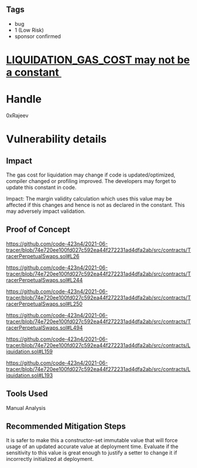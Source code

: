 ## Tags

- bug
- 1 (Low Risk)
- sponsor confirmed

# [LIQUIDATION_GAS_COST may not be a constant ](https://github.com/code-423n4/2021-06-tracer-findings/issues/48) 

# Handle

0xRajeev


# Vulnerability details

## Impact

The gas cost for liquidation may change if code is updated/optimized, compiler changed or profiling improved. The developers may forget to update this constant in code.

Impact: The margin validity calculation which uses this value may be affected if this changes and hence is not as declared in the constant. This may adversely impact validation.

## Proof of Concept

https://github.com/code-423n4/2021-06-tracer/blob/74e720ee100fd027c592ea44f272231ad4dfa2ab/src/contracts/TracerPerpetualSwaps.sol#L26

https://github.com/code-423n4/2021-06-tracer/blob/74e720ee100fd027c592ea44f272231ad4dfa2ab/src/contracts/TracerPerpetualSwaps.sol#L244

https://github.com/code-423n4/2021-06-tracer/blob/74e720ee100fd027c592ea44f272231ad4dfa2ab/src/contracts/TracerPerpetualSwaps.sol#L250

https://github.com/code-423n4/2021-06-tracer/blob/74e720ee100fd027c592ea44f272231ad4dfa2ab/src/contracts/TracerPerpetualSwaps.sol#L494

https://github.com/code-423n4/2021-06-tracer/blob/74e720ee100fd027c592ea44f272231ad4dfa2ab/src/contracts/Liquidation.sol#L159

https://github.com/code-423n4/2021-06-tracer/blob/74e720ee100fd027c592ea44f272231ad4dfa2ab/src/contracts/Liquidation.sol#L193

## Tools Used

Manual Analysis

## Recommended Mitigation Steps

It is safer to make this a constructor-set immutable value that will force usage of an updated accurate value at deployment time. Evaluate if the sensitivity to this value is great enough to justify a setter to change it if incorrectly initialized at deployment.

